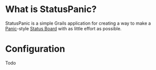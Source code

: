 What is StatusPanic?
====================
StatusPanic is a simple Grails application for creating a way to make a [Panic](http://panic.com)-style [Status Board](http://www.panic.com/blog/2010/03/the-panic-status-board/) with as little effort as possible.

Configuration
====================
Todo

